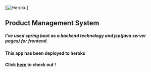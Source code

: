 [![Heroku](https://heroku-badge.herokuapp.com/?app=spring-pms)]
## Product Management System
##### I've used spring boot as a backend technology and jsp(java server pages) for frontend.
#### This app has been deployed to heroku 
#### Click <a href="https://spring-pms.herokuapp.com/">here</a> to check out !
